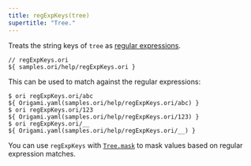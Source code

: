 ```yaml
---
title: regExpKeys(tree)
supertitle: "Tree."
---
```


Treats the string keys of `tree` as [regular expressions](https://developer.mozilla.org/en-US/docs/Web/JavaScript/Guide/Regular_expressions).

```ori
// regExpKeys.ori
${ samples.ori/help/regExpKeys.ori }
```

This can be used to match against the regular expressions:

```console
$ ori regExpKeys.ori/abc
${ Origami.yaml(samples.ori/help/regExpKeys.ori/abc) }
$ ori regExpKeys.ori/123
${ Origami.yaml(samples.ori/help/regExpKeys.ori/123) }
$ ori regExpKeys.ori/__
${ Origami.yaml(samples.ori/help/regExpKeys.ori/__) }
```

You can use `regExpKeys` with [`Tree.mask`](mask.html#mask-with-globs-and-regular-expressions) to mask values based on regular expression matches.
